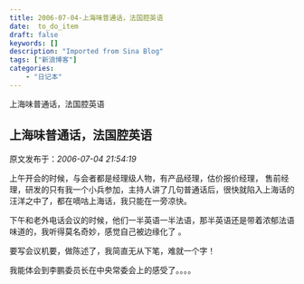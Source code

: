 ```yaml
---
title: 2006-07-04-上海味普通话，法国腔英语
date:  to_do_item
draft: false
keywords: []
description: "Imported from Sina Blog"
tags: ["新浪博客"]
categories: 
    - "日记本"
---
```

上海味普通话，法国腔英语
## 上海味普通话，法国腔英语

 原文发布于：*2006-07-04 21:54:19*

   
上午开会的时候，与会者都是经理级人物，有产品经理，估价报价经理， 售前经理，研发的只有我一个小兵参加，主持人讲了几句普通话后，很快就陷入上海话的汪洋之中了，都在嘀咕上海话，我只能在一旁凉快。

   
下午和老外电话会议的时候，他们一半英语一半法语，那半英语还是带着浓郁法语味道的，我听得莫名奇妙，感觉自己被边缘化了 。

  

   要写会议机要，做陈述了，我简直无从下笔，难就一个字！

   我能体会到李鹏委员长在中央常委会上的感受了。。。。


